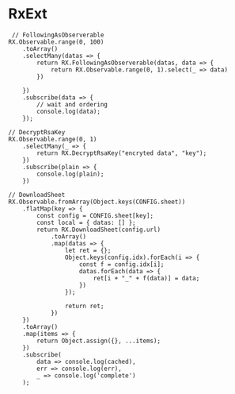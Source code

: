 # RxExt

     // FollowingAsObserverable
    RX.Observable.range(0, 100)
        .toArray()
        .selectMany(datas => {
            return RX.FollowingAsObserverable(datas, data => {
                return RX.Observable.range(0, 1).select(_ => data)
            })

        })
        .subscribe(data => {
            // wait and ordering
            console.log(data);
        });

    // DecryptRsaKey
    RX.Observable.range(0, 1)
        .selectMany(_ => {
            return RX.DecryptRsaKey("encryted data", "key");
        })
        .subscribe(plain => {
            console.log(plain);
        })

    // DownloadSheet
    RX.Observable.fromArray(Object.keys(CONFIG.sheet))
        .flatMap(key => {
            const config = CONFIG.sheet[key];
            const local = { datas: [] };
            return RX.DownloadSheet(config.url)
                .toArray()
                .map(datas => {
                    let ret = {};
                    Object.keys(config.idx).forEach(i => {
                        const f = config.idx[i];
                        datas.forEach(data => {
                            ret[i + "_" + f(data)] = data;
                        })
                    });

                    return ret;
                })
        })
        .toArray()
        .map(items => {
            return Object.assign({}, ...items);
        })
        .subscribe(
            data => console.log(cached),
            err => console.log(err),
            _ => console.log('complete')
        );

